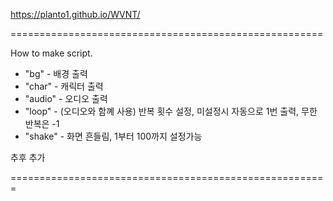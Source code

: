 https://planto1.github.io/WVNT/

======================================================

How to make script.

- "bg" - 배경 출력
- "char" - 캐릭터 출력
- "audio" - 오디오 출력
- "loop" - (오디오와 함꼐 사용) 반복 횟수 설정, 미설정시 자동으로 1번 출력, 무한 반복은 -1
- "shake" - 화면 흔들림, 1부터 100까지 설정가능

추후 추가

=======================================================

